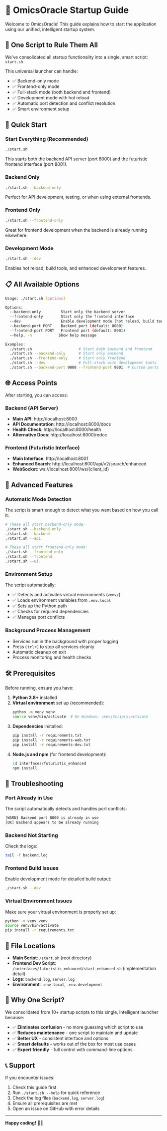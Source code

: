 # 🚀 OmicsOracle Startup Guide

Welcome to OmicsOracle! This guide explains how to start the application using our unified, intelligent startup system.

## 🎯 One Script to Rule Them All

We've consolidated all startup functionality into a single, smart script: `start.sh`

This universal launcher can handle:
- ✅ Backend-only mode
- ✅ Frontend-only mode
- ✅ Full-stack mode (both backend and frontend)
- ✅ Development mode with hot reload
- ✅ Automatic port detection and conflict resolution
- ✅ Smart environment setup

## 🚀 Quick Start

### Start Everything (Recommended)
```bash
./start.sh
```
This starts both the backend API server (port 8000) and the futuristic frontend interface (port 8001).

### Backend Only
```bash
./start.sh --backend-only
```
Perfect for API development, testing, or when using external frontends.

### Frontend Only
```bash
./start.sh --frontend-only
```
Great for frontend development when the backend is already running elsewhere.

### Development Mode
```bash
./start.sh --dev
```
Enables hot reload, build tools, and enhanced development features.

## 📋 All Available Options

```bash
Usage: ./start.sh [options]

Options:
  --backend-only         Start only the backend server
  --frontend-only        Start only the frontend interface
  --dev                  Enable development mode (hot reload, build tools)
  --backend-port PORT    Backend port (default: 8000)
  --frontend-port PORT   Frontend port (default: 8001)
  --help, -h            Show help message

Examples:
  ./start.sh                     # Start both backend and frontend
  ./start.sh --backend-only      # Start only backend
  ./start.sh --frontend-only     # Start only frontend
  ./start.sh --dev               # Full-stack with development tools
  ./start.sh --backend-port 9000 --frontend-port 9001  # Custom ports
```

## 🌐 Access Points

After starting, you can access:

### Backend (API Server)
- **Main API**: http://localhost:8000
- **API Documentation**: http://localhost:8000/docs
- **Health Check**: http://localhost:8000/health
- **Alternative Docs**: http://localhost:8000/redoc

### Frontend (Futuristic Interface)
- **Main Interface**: http://localhost:8001
- **Enhanced Search**: http://localhost:8001/api/v2/search/enhanced
- **WebSocket**: ws://localhost:8001/ws/{client_id}

## 🔧 Advanced Features

### Automatic Mode Detection
The script is smart enough to detect what you want based on how you call it:

```bash
# These all start backend-only mode:
./start.sh --backend-only
./start.sh --backend
./start.sh --api

# These all start frontend-only mode:
./start.sh --frontend-only
./start.sh --frontend
./start.sh --ui
```

### Environment Setup
The script automatically:
- ✅ Detects and activates virtual environments (`venv/`)
- ✅ Loads environment variables from `.env.local`
- ✅ Sets up the Python path
- ✅ Checks for required dependencies
- ✅ Manages port conflicts

### Background Process Management
- Services run in the background with proper logging
- Press `Ctrl+C` to stop all services cleanly
- Automatic cleanup on exit
- Process monitoring and health checks

## 🛠️ Prerequisites

Before running, ensure you have:

1. **Python 3.8+** installed
2. **Virtual environment** set up (recommended):
   ```bash
   python -m venv venv
   source venv/bin/activate  # On Windows: venv\Scripts\activate
   ```
3. **Dependencies** installed:
   ```bash
   pip install -r requirements.txt
   pip install -r requirements-web.txt
   pip install -r requirements-dev.txt
   ```
4. **Node.js and npm** (for frontend development):
   ```bash
   cd interfaces/futuristic_enhanced
   npm install
   ```

## 🐛 Troubleshooting

### Port Already in Use
The script automatically detects and handles port conflicts:
```bash
[WARN] Backend port 8000 is already in use
[OK] Backend appears to be already running
```

### Backend Not Starting
Check the logs:
```bash
tail -f backend.log
```

### Frontend Build Issues
Enable development mode for detailed build output:
```bash
./start.sh --dev
```

### Virtual Environment Issues
Make sure your virtual environment is properly set up:
```bash
python -m venv venv
source venv/bin/activate
pip install -r requirements.txt
```

## 📁 File Locations

- **Main Script**: `/start.sh` (root directory)
- **Frontend Dev Script**: `/interfaces/futuristic_enhanced/start_enhanced.sh` (implementation detail)
- **Logs**: `backend.log`, `server.log`
- **Environment**: `.env.local`, `.env.development`

## 🎯 Why One Script?

We consolidated from 10+ startup scripts to this single, intelligent launcher because:

- ✅ **Eliminates confusion** - no more guessing which script to use
- ✅ **Reduces maintenance** - one script to maintain and update
- ✅ **Better UX** - consistent interface and options
- ✅ **Smart defaults** - works out of the box for most use cases
- ✅ **Expert friendly** - full control with command-line options

## 📞 Support

If you encounter issues:

1. Check this guide first
2. Run `./start.sh --help` for quick reference
3. Check the log files (`backend.log`, `server.log`)
4. Ensure all prerequisites are met
5. Open an issue on GitHub with error details

---

**Happy coding!** 🧬✨
